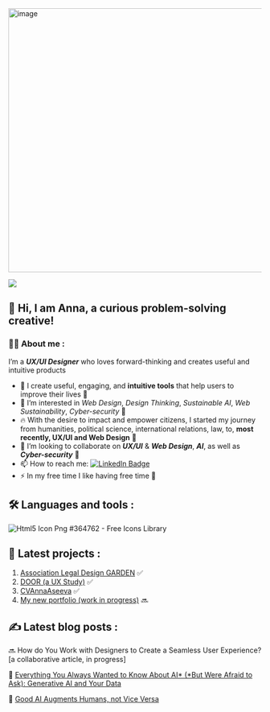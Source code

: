 


   <img width="525" alt="image" src="https://github.com/AnnaGVA/AnnaGVA/assets/145443169/cd4a0237-e430-43af-b94a-cde4126a2c7f">


[![](https://camo.githubusercontent.com/303a63322c7738ddb3025be1aaf29114573a7aee6e9e719caddaa9f838517d86/68747470733a2f2f6b6f6d617265762e636f6d2f67687076632f3f757365726e616d653d6b616b626172267374796c653d666c61742d73717561726526636f6c6f723d626c7565)](https://camo.githubusercontent.com/303a63322c7738ddb3025be1aaf29114573a7aee6e9e719caddaa9f838517d86/68747470733a2f2f6b6f6d617265762e636f6d2f67687076632f3f757365726e616d653d6b616b626172267374796c653d666c61742d73717561726526636f6c6f723d626c7565)



## 👋 Hi, I am Anna, a curious problem-solving creative! 

### 👩‍💻  About me :
I’m a ***UX/UI Designer*** who loves forward-thinking and creates useful and intuitive products

- 🔭 I create useful, engaging, and **intuitive tools** that help users to improve their lives 💞
- 💜 I’m interested in *Web Design*, *Design Thinking*, *Sustainable AI*, *Web Sustainability*, *Cyber-security* 🔗
- 🔥 With the desire to impact and empower citizens, I started my journey from humanities, political science, international relations, law, to, **most recently, UX/UI and Web Design** 🎨
- 🚀 I’m looking to collaborate on ***UX/UI*** & ***Web Design***, ***AI***, as well as ***Cyber-security*** 🔄
- 📫 How to reach me: [![LinkedIn Badge](https://camo.githubusercontent.com/e0278098417dddf9727cfee70a5eb84af38a20705b3bded56cf91cb5feb29d7d/68747470733a2f2f696d672e736869656c64732e696f2f62616467652f4c696e6b6564496e2d626c75653f7374796c653d666f722d7468652d6261646765266c6f676f3d6c696e6b6564696e266c6f676f436f6c6f723d7768697465)](https://www.linkedin.com/in/anna-aseeva-40740210/)
-  ⚡ In my free time I like having free time 👣
## 🛠  Languages and tools :
![Html5 Icon Png #364762 - Free Icons Library](https://icon-library.com/images/html5-icon-png/html5-icon-png-1.jpg)

## 🚀 Latest projects :
1. [Association Legal Design GARDEN](https://www.legal-design-garden.com/) ✅
2. [DOOR (a UX Study)](https://www.legal-design-garden.com/project-2) ✅
3. [CVAnnaAseeva](https://www.figma.com/file/25YgV5xpPEDNW1hn7Agcht/Anna-Aseeva_CV_Web-Designer?type=design&node-id=0-1&mode=design&t=lynKuGd84bxM9qR1-0) ✅
4. [My new portfolio (work in progress)](https://www.figma.com/file/tCCuPRkvsVWgUhyYawHbz3/Maquette_Portfolio-AVA_2nd-Version_with-Butterfly?type=design&node-id=202-286&mode=design&t=x4Iku30cwWLeV3pk-0) 🔜
## ✍️ Latest blog posts :
🔜 How do You Work with Designers to Create a Seamless User Experience? [a collaborative article, in progress] 

👀 [Everything You Always Wanted to Know About AI* (*But Were Afraid to Ask): Generative AI and Your Data](https://www.legal-design-garden.com/post/how-and-why-to-balance-privacy-rights-and-public-policy-in-digital-economy-ai-and-your-data)

👀 [Good AI Augments Humans, not Vice Versa](https://www.legal-design-garden.com/post/good-ai-augments-humans-not-vice-versa-they-say)
<!---
AnnaGVA/AnnaGVA is a ✨ special ✨ repository because its `README.md` (this file) appears on your GitHub profile.
You can click the Preview link to take a look at your changes.
--->
